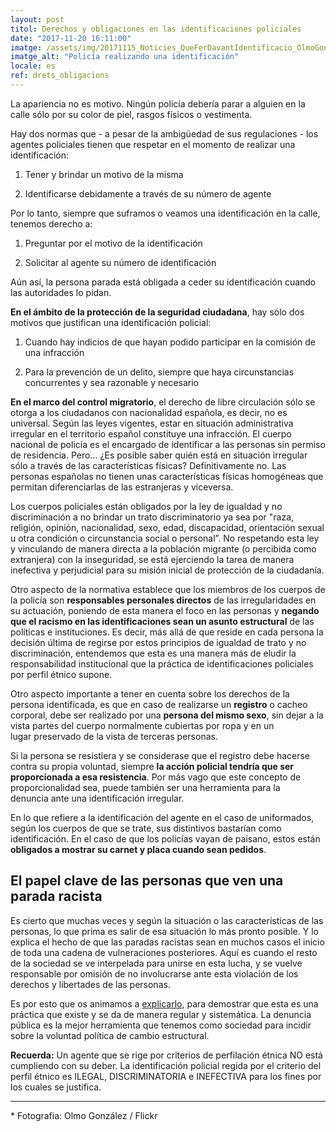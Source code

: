 ```yaml
---
layout: post
titol: Derechos y obligaciones en las identificaciones policiales
date: "2017-11-20 16:11:00"
imatge: /assets/img/20171115_Noticies_QueFerDavantIdentificacio_OlmoGonzalez_Flickr.jpg
imatge_alt: "Policía realizando una identificación"
locale: es
ref: drets_obligacions
---
```


La apariencia no es motivo. Ningún policía debería parar a alguien en la calle sólo por su color de piel, rasgos físicos o vestimenta.

Hay dos normas que - a pesar de la ambigüedad de sus regulaciones - los agentes policiales tienen que respetar en el momento de realizar una identificación:

1. Tener y brindar un motivo de la misma

2. Identificarse debidamente a través de su número de agente 

Por lo tanto, siempre que suframos o veamos una identificación en la calle, tenemos derecho a:

1. Preguntar por el motivo de la identificación

2. Solicitar al agente su número de identificación

Aún así, la persona parada está obligada a ceder su identificación cuando las autoridades lo pidan.

**En el ámbito de la protección de la seguridad ciudadana**, hay sólo dos motivos que justifican una identificación policial:

1. Cuando hay indicios de que hayan podido participar en la comisión de una infracción

2. Para la prevención de un delito, siempre que haya circunstancias concurrentes y sea razonable y necesario

**En el marco del control migratorio**, el derecho de libre circulación sólo se otorga a los ciudadanos con nacionalidad española, es decir, no es universal. Según las leyes vigentes, estar en situación administrativa irregular en el territorio español constituye una infracción.  El cuerpo nacional de policía  es el encargado de identificar a las personas sin permiso de residencia. Pero... ¿Es posible saber quién está en situación irregular sólo a través de las características físicas? Definitivamente no. Las personas españolas no tienen unas características físicas homogéneas que permitan diferenciarlas de las estranjeras y viceversa.

Los cuerpos policiales están obligados por la ley de igualdad y no discriminación a no brindar un trato discriminatorio ya sea por "raza, religión, opinión, nacionalidad, sexo, edad, discapacidad, orientación sexual u otra condición o circunstancia social o personal”. No respetando esta ley y vinculando de manera directa a la población migrante (o percibida como extranjera) con la inseguridad, se está ejerciendo la tarea de manera inefectiva y perjudicial para su misión inicial de protección de la ciudadanía.

Otro aspecto de la normativa establece que los miembros de los cuerpos de la policía son **responsables personales directos** de las irregularidades en su actuación, poniendo de esta manera el foco en las personas y **negando que el racismo en las identificaciones sean un asunto estructural** de las políticas e instituciones. Es decir, más allá de que reside en cada persona la decisión última de regirse por estos principios de igualdad de trato y no discriminación, entendemos que esta es una manera más de eludir la responsabilidad institucional que la práctica de identificaciones policiales por perfil étnico supone.

Otro aspecto importante a tener en cuenta sobre los derechos de la persona identificada, es que en caso de realizarse un **registro** o cacheo corporal, debe ser realizado por una **persona del mismo sexo**, sin dejar a la vista partes del cuerpo normalmente cubiertas por ropa y en un lugar preservado de la vista de terceras personas.

Si la persona se resistiera y se considerase que el registro debe hacerse contra su propia voluntad, siempre **la acción policial tendría que ser proporcionada a esa resistencia**. Por más vago que este concepto de proporcionalidad sea, puede también ser una herramienta para la denuncia ante una identificación irregular.

En lo que refiere a la identificación del agente en el caso de uniformados, según los cuerpos de que se trate, sus distintivos bastarían como identificación. En el caso de que los policías vayan de paisano, estos están **obligados a mostrar su carnet y placa cuando sean pedidos**.


## El papel clave de las personas que ven una parada racista

Es cierto que muchas veces y según la situación o las características de las personas, lo que prima es salir de esa situación lo más pronto posible. Y lo explica el hecho de que las paradas racistas sean en muchos casos el inicio de toda una cadena de vulneraciones posteriores. Aquí es cuando el resto de la sociedad se ve interpelada para unirse en esta lucha, y se vuelve responsable por omisión de no involucrarse ante esta violación de los derechos y libertades de las personas.

Es por esto que os animamos a [explicarlo](/inicio/#denuncia-identificacion), para demostrar que esta es una práctica que existe y se da de manera regular y sistemática. La denuncia pública es la mejor herramienta que tenemos como sociedad para incidir sobre la voluntad política de cambio estructural.

**Recuerda:** Un agente que se rige por criterios de perfilación étnica NO está cumpliendo con su deber. La identificación policial regida por el criterio del perfil étnico es ILEGAL, DISCRIMINATORIA e INEFECTIVA para los fines por los cuales se justifica.

<hr>
<div class="a1-note">
<p>* Fotografia: Olmo González / Flickr</p>
</div>
